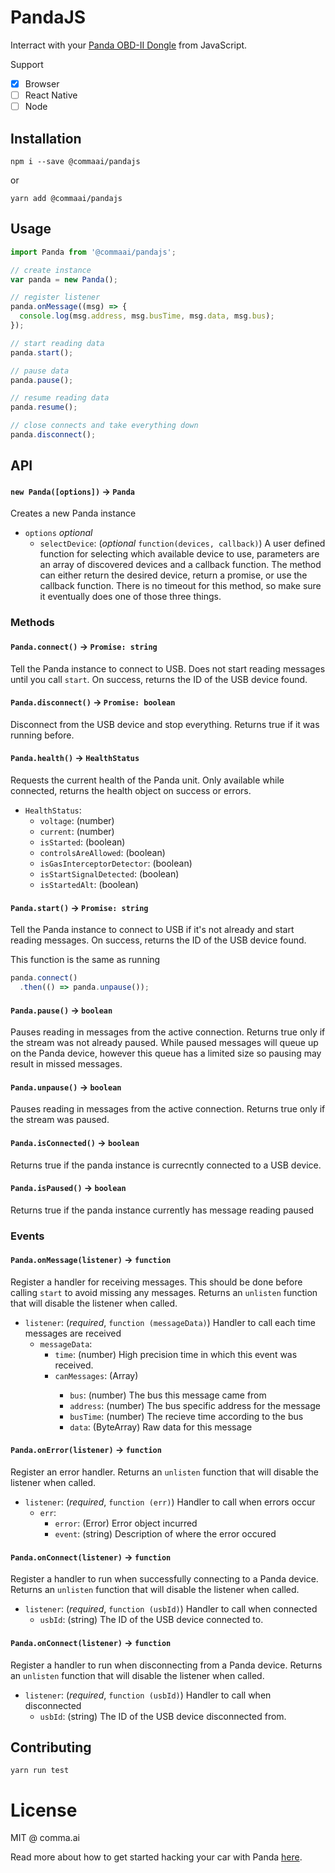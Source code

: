 # PandaJS
Interract with your [Panda OBD-II Dongle](https://shop.comma.ai/products/panda-obd-ii-dongle) from JavaScript.

Support
 * [x] Browser
 * [ ] React Native
 * [ ] Node

## Installation
`npm i --save @commaai/pandajs`

or

`yarn add @commaai/pandajs`

## Usage
```js
import Panda from '@commaai/pandajs';

// create instance
var panda = new Panda();

// register listener
panda.onMessage((msg) => {
  console.log(msg.address, msg.busTime, msg.data, msg.bus);
});

// start reading data
panda.start();

// pause data
panda.pause();

// resume reading data
panda.resume();

// close connects and take everything down
panda.disconnect();
```

## API

#### `new Panda([options])` -> `Panda`
Creates a new Panda instance

* `options` *optional*
  * `selectDevice`: (*optional* `function(devices, callback)`) A user defined function for selecting which available device to use, parameters are an array of discovered devices and a callback function. The method can either return the desired device, return a promise, or use the callback function. There is no timeout for this method, so make sure it eventually does one of those three things.

### Methods
#### `Panda.connect()` -> `Promise: string`
Tell the Panda instance to connect to USB. Does not start reading messages until you call `start`. On success, returns the ID of the USB device found.

#### `Panda.disconnect()` -> `Promise: boolean`
Disconnect from the USB device and stop everything. Returns true if it was running before.

#### `Panda.health()` -> `HealthStatus`
Requests the current health of the Panda unit. Only available while connected, returns the health object on success or errors.

* `HealthStatus`:
  * `voltage`: (number)
  * `current`: (number)
  * `isStarted`: (boolean)
  * `controlsAreAllowed`: (boolean)
  * `isGasInterceptorDetector`: (boolean)
  * `isStartSignalDetected`: (boolean)
  * `isStartedAlt`: (boolean)

#### `Panda.start()` -> `Promise: string`
Tell the Panda instance to connect to USB if it's not already and start reading messages. On success, returns the ID of the USB device found.

This function is the same as running
```js
panda.connect()
  .then(() => panda.unpause());
```

#### `Panda.pause()` -> `boolean`
Pauses reading in messages from the active connection. Returns true only if the stream was not already paused. While paused messages will queue up on the Panda device, however this queue has a limited size so pausing may result in missed messages.

#### `Panda.unpause()` -> `boolean`
Pauses reading in messages from the active connection. Returns true only if the stream was paused.

#### `Panda.isConnected()` -> `boolean`
Returns true if the panda instance is currecntly connected to a USB device.

#### `Panda.isPaused()` -> `boolean`
Returns true if the panda instance currently has message reading paused

### Events
#### `Panda.onMessage(listener)` -> `function`
Register a handler for receiving messages. This should be done before calling `start` to avoid missing any messages. Returns an `unlisten` function that will disable the listener when called.

* `listener`: (*required*, `function (messageData)`) Handler to call each time messages are received
  * `messageData`:
    * `time`: (number) High precision time in which this event was received.
    * `canMessages`: (Array<CanMessage>)
      * `bus`: (number) The bus this message came from
      * `address`: (number) The bus specific address for the message
      * `busTime`: (number) The recieve time according to the bus
      * `data`: (ByteArray) Raw data for this message

#### `Panda.onError(listener)` -> `function`
Register an error handler. Returns an `unlisten` function that will disable the listener when called.

* `listener`: (*required*, `function (err)`) Handler to call when errors occur
  * `err`:
    * `error`: (Error) Error object incurred
    * `event`: (string) Description of where the error occured

#### `Panda.onConnect(listener)` -> `function`
Register a handler to run when successfully connecting to a Panda device. Returns an `unlisten` function that will disable the listener when called.

* `listener`: (*required*, `function (usbId)`) Handler to call when connected
  * `usbId`: (string) The ID of the USB device connected to.

#### `Panda.onConnect(listener)` -> `function`
Register a handler to run when disconnecting from a Panda device. Returns an `unlisten` function that will disable the listener when called.

* `listener`: (*required*, `function (usbId)`) Handler to call when disconnected
  * `usbId`: (string) The ID of the USB device disconnected from.

## Contributing
`yarn run test`

# License
MIT @ comma.ai

Read more about how to get started hacking your car with Panda [here](https://medium.com/@comma_ai/a-panda-and-a-cabana-how-to-get-started-car-hacking-with-comma-ai-b5e46fae8646).
